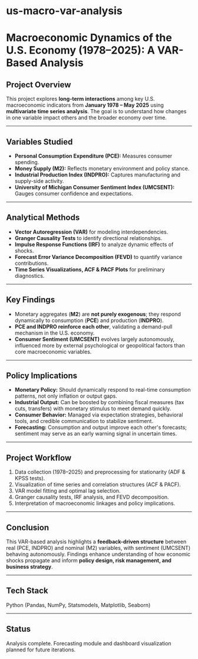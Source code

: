 # us-macro-var-analysis
# Macroeconomic Dynamics of the U.S. Economy (1978–2025): A VAR-Based Analysis

## Project Overview
This project explores **long-term interactions** among key U.S. macroeconomic indicators from **January 1978 – May 2025** using **multivariate time series analysis**. The goal is to understand how changes in one variable impact others and the broader economy over time.

---

## Variables Studied
- **Personal Consumption Expenditure (PCE):** Measures consumer spending.  
- **Money Supply (M2):** Reflects monetary environment and policy stance.  
- **Industrial Production Index (INDPRO):** Captures manufacturing and supply-side activity.  
- **University of Michigan Consumer Sentiment Index (UMCSENT):** Gauges consumer confidence and expectations.

---

## Analytical Methods
- **Vector Autoregression (VAR)** for modeling interdependencies.  
- **Granger Causality Tests** to identify directional relationships.  
- **Impulse Response Functions (IRF)** to analyze dynamic effects of shocks.  
- **Forecast Error Variance Decomposition (FEVD)** to quantify variance contributions.  
- **Time Series Visualizations, ACF & PACF Plots** for preliminary diagnostics.  

---

## Key Findings
- Monetary aggregates (**M2**) are **not purely exogenous**; they respond dynamically to consumption (**PCE**) and production (**INDPRO**).  
- **PCE and INDPRO reinforce each other**, validating a demand-pull mechanism in the U.S. economy.  
- **Consumer Sentiment (UMCSENT)** evolves largely autonomously, influenced more by external psychological or geopolitical factors than core macroeconomic variables.  

---

## Policy Implications
- **Monetary Policy:** Should dynamically respond to real-time consumption patterns, not only inflation or output gaps.  
- **Industrial Output:** Can be boosted by combining fiscal measures (tax cuts, transfers) with monetary stimulus to meet demand quickly.  
- **Consumer Behavior:** Managed via expectation strategies, behavioral tools, and credible communication to stabilize sentiment.  
- **Forecasting:** Consumption and output improve each other's forecasts; sentiment may serve as an early warning signal in uncertain times.

---

## Project Workflow
1. Data collection (1978–2025) and preprocessing for stationarity (ADF & KPSS tests).  
2. Visualization of time series and correlation structures (ACF & PACF).  
3. VAR model fitting and optimal lag selection.  
4. Granger causality tests, IRF analysis, and FEVD decomposition.  
5. Interpretation of macroeconomic linkages and policy implications.

---

## Conclusion
This VAR-based analysis highlights a **feedback-driven structure** between real (PCE, INDPRO) and nominal (M2) variables, with sentiment (UMCSENT) behaving autonomously. Findings enhance understanding of how economic shocks propagate and inform **policy design, risk management, and business strategy**.

---

## Tech Stack
Python (Pandas, NumPy, Statsmodels, Matplotlib, Seaborn)

---

## Status
Analysis complete. Forecasting module and dashboard visualization planned for future iterations.

